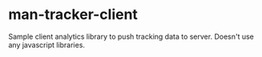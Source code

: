 man-tracker-client
==================

Sample client analytics library to push tracking data to server.  Doesn't use any javascript libraries.
